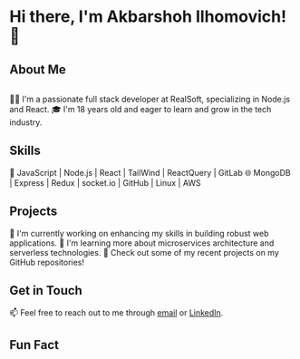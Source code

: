 # Hi there, I'm Akbarshoh Ilhomovich! 👋

## About Me

<img src="https://th.bing.com/th/id/OIG1.xcA8sfagVZoq8_khdrXu?w=173&h=173&c=6&r=0&o=5&pid=ImgGn" alt="" />

👨‍💻 I'm a passionate full stack developer at RealSoft, specializing in Node.js and React.
🎓 I'm 18 years old and eager to learn and grow in the tech industry.

## Skills

🚀 JavaScript | Node.js | React | TailWind | ReactQuery | GitLab
🌐 MongoDB | Express | Redux | socket.io | GitHub | Linux | AWS

## Projects

🔭 I'm currently working on enhancing my skills in building robust web applications.
🌱 I'm learning more about microservices architecture and serverless technologies.
💼 Check out some of my recent projects on my GitHub repositories!

## Get in Touch

📫 Feel free to reach out to me through [email](mailto:bloghack9@gmail.com) or [LinkedIn](https://www.linkedin.com/in/akbarshoh-ilhomovich).

## Fun Fact
